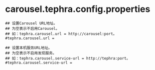 # carousel.tephra.config.properties
```properties
## 设置Carousel URL地址。
## 为空表示不启用Carousel。
## 如：tephra.carousel.url = http://carousel:port。
#tephra.carousel.url = 

## 设置本机服务URL地址。
## 为空表示不启用发现服务。
## 如：tephra.carousel.service-url = http://tephra:port。
#tephra.carousel.service-url = 
```